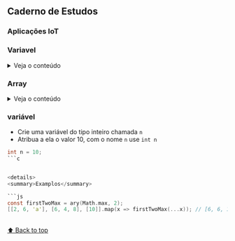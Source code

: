 
## Caderno de Estudos 
### Aplicações IoT

### Variavel

<details>
<summary>Veja o conteúdo</summary>

* [`Crie uma variável`](#veriavel)


</details>

### Array

<details>
<summary>Veja o conteúdo</summary>

* [`all`](#all)


</details>



### variável


- Crie uma variável do tipo inteiro chamada `n` 
- Atribua a ela o valor 10, com o nome `n`  use `int n` 

```c
int n = 10; 
```c


<details>
<summary>Examplos</summary>

```js
const firstTwoMax = ary(Math.max, 2);
[[2, 6, 'a'], [6, 4, 8], [10]].map(x => firstTwoMax(...x)); // [6, 6, 10]
```
</details>

<br>[⬆ Back to top](#contents)
